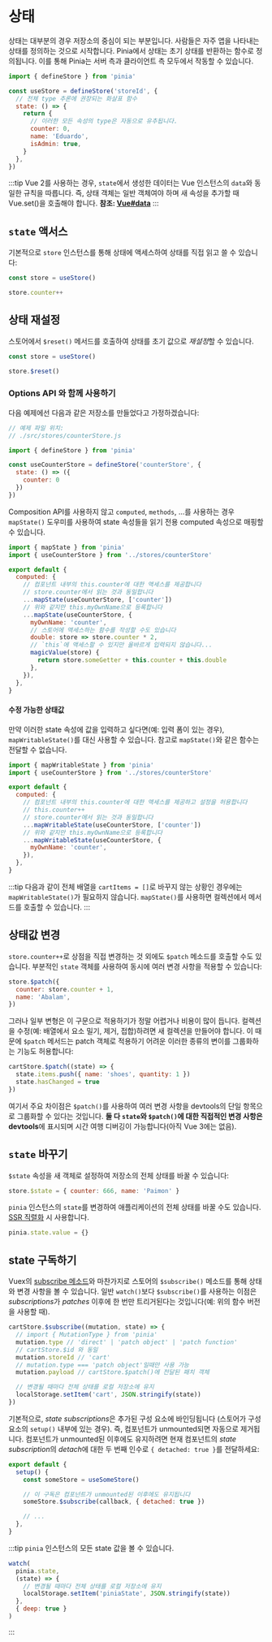 # 상태

<VueSchoolLink
  href="https://vueschool.io/lessons/access-state-from-a-pinia-store"
  title="Learn all about state in Pinia"
/>

상태는 대부분의 경우 저장소의 중심이 되는 부분입니다. 사람들은 자주 앱을 나타내는 상태를 정의하는 것으로 시작합니다. Pinia에서 상태는 초기 상태를 반환하는 함수로 정의됩니다. 이를 통해 Pinia는 서버 측과 클라이언트 측 모두에서 작동할 수 있습니다.

```js
import { defineStore } from 'pinia'

const useStore = defineStore('storeId', {
  // 전체 type 추론에 권장되는 화살표 함수
  state: () => {
    return {
      // 이러한 모든 속성의 type은 자동으로 유추됩니다.
      counter: 0,
      name: 'Eduardo',
      isAdmin: true,
    }
  },
})
```

:::tip
Vue 2를 사용하는 경우, `state`에서 생성한 데이터는 Vue 인스턴스의 `data`와 동일한 규칙을 따릅니다. 즉, 상태 객체는 일반 객체여야 하며 새 속성을 추가할 때 Vue.set()을 호출해야 합니다. **참조: [Vue#data](https://v2.vuejs.org/v2/api/#data)**
:::

## `state` 액서스

기본적으로 `store` 인스턴스를 통해 상태에 액세스하여 상태를 직접 읽고 쓸 수 있습니다:

```js
const store = useStore()

store.counter++
```

## 상태 재설정

스토어에서 `$reset()` 메서드를 호출하여 상태를 초기 값으로 *재설정*할 수 있습니다.

```js
const store = useStore()

store.$reset()
```

### Options API 와 함께 사용하기

<VueSchoolLink
  href="https://vueschool.io/lessons/access-pinia-state-in-the-options-api"
  title="Access Pinia State via the Options API"
/>

다음 예제에선 다음과 같은 저장소를 만들었다고 가정하겠습니다:

```js
// 예제 파일 위치:
// ./src/stores/counterStore.js

import { defineStore } from 'pinia'

const useCounterStore = defineStore('counterStore', {
  state: () => ({
    counter: 0
  })
})
```

Composition API를 사용하지 않고 `computed`, `methods`, ...를 사용하는 경우 `mapState()` 도우미를 사용하여 state 속성들을 읽기 전용 computed 속성으로 매핑할 수 있습니다.

```js
import { mapState } from 'pinia'
import { useCounterStore } from '../stores/counterStore'

export default {
  computed: {
    // 컴포넌트 내부의 this.counter에 대한 액세스를 제공합니다
    // store.counter에서 읽는 것과 동일합니다
    ...mapState(useCounterStore, ['counter'])
    // 위와 같지만 this.myOwnName으로 등록합니다
    ...mapState(useCounterStore, {
      myOwnName: 'counter',
      // 스토어에 액세스하는 함수를 작성할 수도 있습니다
      double: store => store.counter * 2,
      // `this`에 액세스할 수 있지만 올바르게 입력되지 않습니다...
      magicValue(store) {
        return store.someGetter + this.counter + this.double
      },
    }),
  },
}
```

#### 수정 가능한 상태값

만약 이러한 state 속성에 값을 입력하고 싶다면(예: 입력 폼이 있는 경우), `mapWritableState()`를 대신 사용할 수 있습니다. 참고로 `mapState()`와 같은 함수는 전달할 수 없습니다.

```js
import { mapWritableState } from 'pinia'
import { useCounterStore } from '../stores/counterStore'

export default {
  computed: {
    // 컴포넌트 내부의 this.counter에 대한 액세스를 제공하고 설정을 허용합니다
    // this.counter++
    // store.counter에서 읽는 것과 동일합니다
    ...mapWritableState(useCounterStore, ['counter'])
    // 위와 같지만 this.myOwnName으로 등록합니다
    ...mapWritableState(useCounterStore, {
      myOwnName: 'counter',
    }),
  },
}
```

:::tip
다음과 같이 전체 배열을 `cartItems = []`로 바꾸지 않는 상황인 경우에는 `mapWritableState()`가 필요하지 않습니다. `mapState()`를 사용하면 컬렉션에서 메서드를 호출할 수 있습니다.
:::

## 상태값 변경

<!-- TODO: disable this with `strictMode` -->

`store.counter++`로 상점을 직접 변경하는 것 외에도 `$patch` 메소드를 호출할 수도 있습니다. 부분적인 `state` 객체를 사용하여 동시에 여러 변경 사항을 적용할 수 있습니다:

```js
store.$patch({
  counter: store.counter + 1,
  name: 'Abalam',
})
```

그러나 일부 변형은 이 구문으로 적용하기가 정말 어렵거나 비용이 많이 듭니다. 컬렉션을 수정(예: 배열에서 요소 밀기, 제거, 접합)하려면 새 컬렉션을 만들어야 합니다. 이 때문에 `$patch` 메서드는 patch 객체로 적용하기 어려운 이러한 종류의 변이를 그룹화하는 기능도 허용합니다:

```js
cartStore.$patch((state) => {
  state.items.push({ name: 'shoes', quantity: 1 })
  state.hasChanged = true
})
```

<!-- TODO: disable this with `strictMode`, `{ noDirectPatch: true }` -->

여기서 주요 차이점은 `$patch()`를 사용하여 여러 변경 사항을 devtools의 단일 항목으로 그룹화할 수 있다는 것입니다. **둘 다 `state`와 `$patch()`에 대한 직접적인 변경 사항은 devtools**에 표시되며 시간 여행 디버깅이 가능합니다(아직 Vue 3에는 없음).

## `state` 바꾸기

`$state` 속성을 새 객체로 설정하여 저장소의 전체 상태를 바꿀 수 있습니다:

```js
store.$state = { counter: 666, name: 'Paimon' }
```

`pinia` 인스턴스의 `state`를 변경하여 애플리케이션의 전체 상태를 바꿀 수도 있습니다. [SSR 직렬화](../ssr/#state-hydration) 시 사용합니다.

```js
pinia.state.value = {}
```

## state 구독하기

Vuex의 [subscribe 메소드](https://vuex.vuejs.org/api/#subscribe)와 마찬가지로 스토어의 `$subscribe()` 메소드를 통해 상태와 변경 사항을 볼 수 있습니다. 일반 `watch()`보다 `$subscribe()`를 사용하는 이점은 *subscriptions*가 *patches* 이후에 한 번만 트리거된다는 것입니다(예: 위의 함수 버전을 사용할 때).

```js
cartStore.$subscribe((mutation, state) => {
  // import { MutationType } from 'pinia'
  mutation.type // 'direct' | 'patch object' | 'patch function'
  // cartStore.$id 와 동일
  mutation.storeId // 'cart'
  // mutation.type === 'patch object'일때만 사용 가능
  mutation.payload // cartStore.$patch()에 전달된 패치 객체

  // 변경될 때마다 전체 상태를 로컬 저장소에 유지
  localStorage.setItem('cart', JSON.stringify(state))
})
```

기본적으로, *state subscriptions*은 추가된 구성 요소에 바인딩됩니다 (스토어가 구성 요소의 `setup()` 내부에 있는 경우). 즉, 컴포넌트가 unmounted되면 자동으로 제거됩니다. 컴포넌트가 unmounted된 이후에도 유지하려면 현재 컴포넌트의 *state subscription*의 *detach*에 대한 두 번째 인수로 `{ detached: true }`를 전달하세요:

```js
export default {
  setup() {
    const someStore = useSomeStore()

    // 이 구독은 컴포넌트가 unmounted된 이후에도 유지됩니다
    someStore.$subscribe(callback, { detached: true })

    // ...
  },
}
```

:::tip
`pinia` 인스턴스의 모든 state 값을 볼 수 있습니다.

```js
watch(
  pinia.state,
  (state) => {
    // 변경될 때마다 전체 상태를 로컬 저장소에 유지
    localStorage.setItem('piniaState', JSON.stringify(state))
  },
  { deep: true }
)
```

:::
